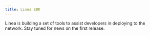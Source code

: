 ```yaml
---
title: Linea SDK
---
```


Linea is building a set of tools to assist developers in deploying to the network. Stay tuned for news on the first release.